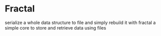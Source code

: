 # Fractal

serialize a whole data structure to file and simply rebuild it with fractal
a simple core to store and retrieve data using files
